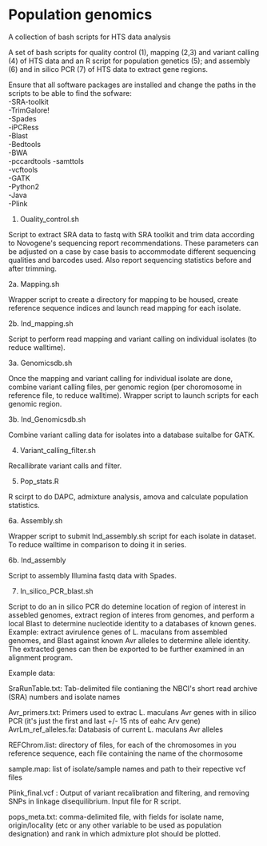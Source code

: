 # Population genomics
A collection of bash scripts for HTS data analysis

A set of bash scripts for quality control (1), mapping (2,3) and variant calling (4)  of HTS data and an R script for population genetics (5); and assembly (6) and in silico PCR (7) of HTS data to extract gene regions.

Ensure that all software packages are installed and change the paths in the scripts to be able to find the sofware: <br/>
-SRA-toolkit <br/>
-TrimGalore! <br/>
-Spades <br/>
-iPCRess <br/>
-Blast <br/>
-Bedtools <br/>
-BWA <br/>
-pccardtools
-samttols <br/>
-vcftools <br/>
-GATK <br/>
-Python2 <br/>
-Java <br/>
-Plink <br/>

1.	Ouality_control.sh <br/>

Script to extract SRA data to fastq with SRA toolkit and trim data according to Novogene's sequencing report recommendations. These parameters can be adjusted on a case by case basis to accommodate different sequencing qualities and barcodes used. Also report sequencing statistics before and after trimming.

2a. 	Mapping.sh <br/>

Wrapper script to create a directory for mapping to be housed, create reference sequence indices and launch read mapping for each isolate.

2b. 	Ind_mapping.sh  <br/>

Script to perform read mapping and variant calling on individual isolates (to reduce walltime).

3a. 	Genomicsdb.sh  <br/>

Once the mapping and variant calling for individual isolate are done, combine variant calling files, per genomic region (per choromosome in reference file, to reduce walltime). Wrapper script to launch scripts for each genomic region.

3b. 	Ind_Genomicsdb.sh <br/>

Combine variant calling data for isolates into a database suitalbe for GATK.

4.	Variant_calling_filter.sh <br/>

Recallibrate variant calls and filter.

5. Pop_stats.R <br/>

R scirpt to do DAPC, admixture analysis, amova and calculate population statistics.

6a. 	Assembly.sh <br/>

Wrapper script to submit Ind_assembly.sh script for each isolate in dataset. To reduce walltime in comparison to doing it in series.

6b. 	Ind_assembly <br/>

Script to assembly Illumina fastq data with Spades.

7.	In_silico_PCR_blast.sh <br/>

Script to do an in silico PCR do detemine location of region of interest in assebled genomes, extract region of interes from genomes, and perform a local Blast to determine nucleotide identity to a databases of known genes.
Example: extract avirulence genes of L. maculans from assembled genomes, and Blast against known Avr alleles to determine allele identity. The extracted genes can then be exported to be further examined in an alignment program.

Example data: <br/>

SraRunTable.txt:  Tab-delimited file contianing the NBCI's short read archive (SRA) numbers and isolate names <br/>

Avr_primers.txt: Primers used to extrac L. maculans Avr genes with in silico PCR (it's just the first and last +/- 15 nts of eahc Arv gene) <br/>
AvrLm_ref_alleles.fa: Databasis of current L. maculans Avr alleles <br/>

REFChrom.list: directory of files, for each of the chromosomes in you reference sequence, each file containing the name of the chormosome <br/>

sample.map: list of isolate/sample names and path to their repective vcf files

Plink_final.vcf : Output of variant recalibration and filtering, and removing SNPs in linkage disequilibrium. Input file for R script.

pops_meta.txt: comma-delimited file, with fields for isolate name, origin/locality (etc or any other variable to be used as population designation) and rank in which admixture plot should be plotted.


